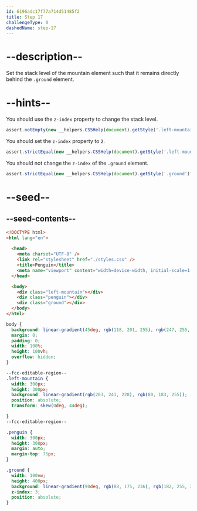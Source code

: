 ```yaml
---
id: 6196adc17f77a714d51485f2
title: Step 17
challengeType: 0
dashedName: step-17
---
```


# --description--

Set the stack level of the mountain element such that it remains directly behind the `.ground` element.

# --hints--

You should use the `z-index` property to change the stack level.

```js
assert.notEmpty(new __helpers.CSSHelp(document).getStyle('.left-mountain')?.zIndex);
```

You should set the `z-index` property to `2`.

```js
assert.strictEqual(new __helpers.CSSHelp(document).getStyle('.left-mountain')?.zIndex, '2');
```

You should not change the `z-index` of the `.ground` element.

```js
assert.strictEqual(new __helpers.CSSHelp(document).getStyle('.ground')?.zIndex, '3');
```

# --seed--

## --seed-contents--

```html
<!DOCTYPE html>
<html lang="en">
  
  <head>
    <meta charset="UTF-8" />
    <link rel="stylesheet" href="./styles.css" />
    <title>Penguin</title>
    <meta name="viewport" content="width=device-width, initial-scale=1.0" />
  </head>

  <body>
    <div class="left-mountain"></div>
    <div class="penguin"></div>
    <div class="ground"></div>
  </body>
</html>
```

```css
body {
  background: linear-gradient(45deg, rgb(118, 201, 255), rgb(247, 255, 222));
  margin: 0;
  padding: 0;
  width: 100%;
  height: 100vh;
  overflow: hidden;
}

--fcc-editable-region--
.left-mountain {
  width: 300px;
  height: 300px;
  background: linear-gradient(rgb(203, 241, 228), rgb(80, 183, 255));
  position: absolute;
  transform: skew(0deg, 44deg);

}
--fcc-editable-region--

.penguin {
  width: 300px;
  height: 300px;
  margin: auto;
  margin-top: 75px;
}

.ground {
  width: 100vw;
  height: 400px;
  background: linear-gradient(90deg, rgb(88, 175, 236), rgb(182, 255, 255));
  z-index: 3;
  position: absolute;
}
```
